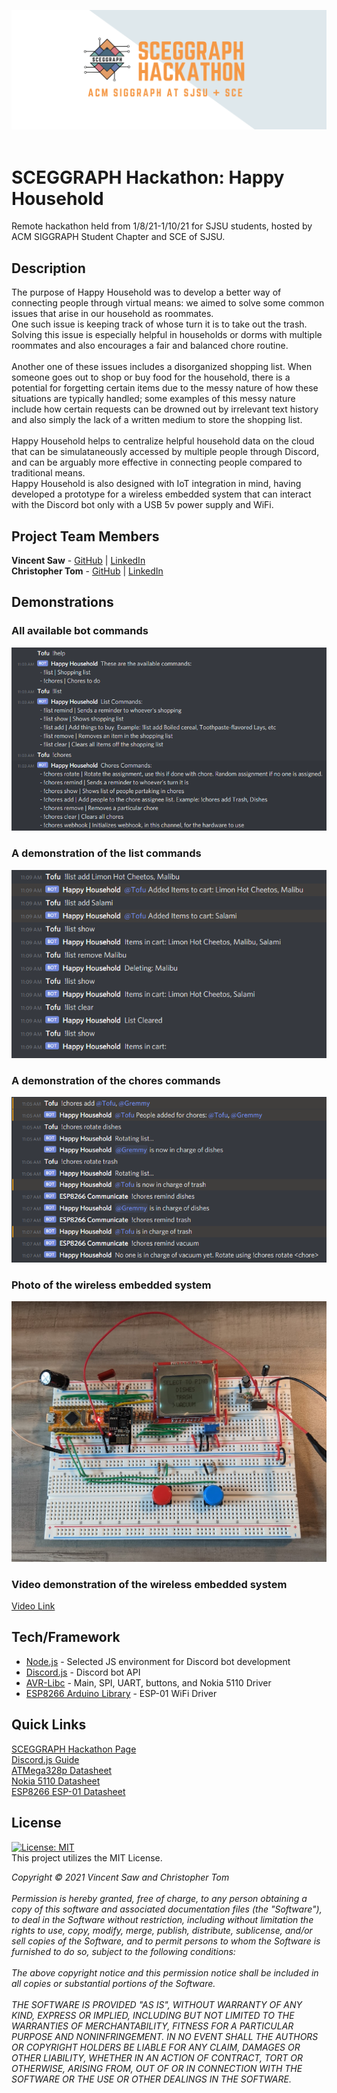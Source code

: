 ![](media/sceggraph_hackathon_logo.png) <br/>
<br/>
# SCEGGRAPH Hackathon: Happy Household
Remote hackathon held from 1/8/21-1/10/21 for SJSU students, hosted by ACM SIGGRAPH Student Chapter and SCE of SJSU.<br/>
## Description
The purpose of Happy Household was to develop a better way of connecting people through virtual means: we aimed to solve some common issues that arise in our household as roommates.<br/>
One such issue is keeping track of whose turn it is to take out the trash. Solving this issue is especially helpful in households or dorms with multiple roommates and also encourages a fair and balanced chore routine.<br/>
<br/>
Another one of these issues includes a disorganized shopping list. When someone goes out to shop or buy food for the household, there is a potential for forgetting certain items due to the messy nature of how these 
situations are typically handled; some examples of this messy nature include how certain requests can be drowned out by irrelevant text history and also simply the lack of a written medium to store the shopping list.<br/>
<br/>
Happy Household helps to centralize helpful household data on the cloud that can be simulataneously accessed by multiple people through Discord, and can be arguably more effective in connecting people compared to traditional means.<br/>
Happy Household is also designed with IoT integration in mind, having developed a prototype for a wireless embedded system that can interact with the Discord bot only with a USB 5v power supply and WiFi.<br/>

## Project Team Members
**Vincent Saw** - [GitHub](https://github.com/vsawce) | [LinkedIn](https://www.linkedin.com/in/vincent-saw-810361162/)<br/>
**Christopher Tom** - [GitHub](https://github.com/Christopher-Tom) | [LinkedIn](https://www.linkedin.com/in/christopher-tom/)<br/>
## Demonstrations
### All available bot commands
![](media/bot_available_commands.png)<br/>
### A demonstration of the list commands
![](media/bot_list_demo.png)<br/>
### A demonstration of the chores commands
![](media/bot_chores_demo.png)<br/>
### Photo of the wireless embedded system
![](media/avr_es_photo.png)<br/>
### Video demonstration of the wireless embedded system
[Video Link](https://photos.app.goo.gl/xRHRcCGVzfJfgxV27)<br/>
## Tech/Framework
* [Node.js](https://nodejs.org/en/) - Selected JS environment for Discord bot development  
* [Discord.js](https://discord.js.org/#/) - Discord bot API  
* [AVR-Libc](https://www.nongnu.org/avr-libc/) - Main, SPI, UART, buttons, and Nokia 5110 Driver  
* [ESP8266 Arduino Library](https://github.com/esp8266/Arduino#installing-with-boards-manager) - ESP-01 WiFi Driver  

## Quick Links
[SCEGGRAPH Hackathon Page](https://sceggraph.devpost.com/)<br/>
[Discord.js Guide](https://discordjs.guide/)<br/>
[ATMega328p Datasheet](http://ww1.microchip.com/downloads/en/DeviceDoc/Atmel-7810-Automotive-Microcontrollers-ATmega328P_Datasheet.pdf)<br/>
[Nokia 5110 Datasheet](https://www.sparkfun.com/datasheets/LCD/Monochrome/Nokia5110.pdf)<br/>
[ESP8266 ESP-01 Datasheet](http://www.microchip.ua/wireless/esp01.pdf)<br/>
## License
[![License: MIT](https://img.shields.io/badge/License-MIT-yellow.svg)](https://opensource.org/licenses/MIT)<br/>
This project utilizes the MIT License.<br/>

*Copyright © 2021 Vincent Saw and Christopher Tom*<br/>
<br/>
*Permission is hereby granted, free of charge, to any person obtaining a copy of this software and associated documentation files (the "Software"),
to deal in the Software without restriction, including without limitation the rights to use, copy, modify, merge, publish, distribute, sublicense,
and/or sell copies of the Software, and to permit persons to whom the Software is furnished to do so, subject to the following conditions:*<br/>
<br/>
*The above copyright notice and this permission notice shall be included in all copies or substantial portions of the Software.*<br/>
<br/>
*THE SOFTWARE IS PROVIDED "AS IS", WITHOUT WARRANTY OF ANY KIND, EXPRESS OR IMPLIED, INCLUDING BUT NOT LIMITED TO THE WARRANTIES OF MERCHANTABILITY,
FITNESS FOR A PARTICULAR PURPOSE AND NONINFRINGEMENT. IN NO EVENT SHALL THE AUTHORS OR COPYRIGHT HOLDERS BE LIABLE FOR ANY CLAIM, DAMAGES OR OTHER
LIABILITY, WHETHER IN AN ACTION OF CONTRACT, TORT OR OTHERWISE, ARISING FROM, OUT OF OR IN CONNECTION WITH THE SOFTWARE OR THE USE OR OTHER DEALINGS 
IN THE SOFTWARE.*<br/>

